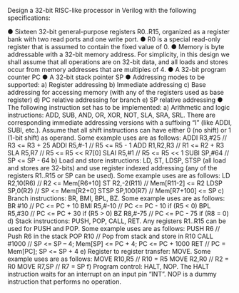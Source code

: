 Design a 32-bit RISC-like processor in Verilog with the following specifications:

● Sixteen 32-bit general-purpose registers R0..R15, organized as a register bank with two read ports
and one write port.
● R0 is a special read-only register that is assumed to contain the fixed value of 0.
● Memory is byte addressable with a 32-bit memory address. For simplicity, in this design we shall
assume that all operations are on 32-bit data, and all loads and stores occur from memory addresses
that are multiples of 4.
● A 32-bit program counter PC
● A 32-bit stack pointer SP
● Addressing modes to be supported:
a) Register addressing
b) Immediate addressing
c) Base addressing for accessing memory (with any of the registers used as base register)
d) PC relative addressing for branch
e) SP relative addressing
● The following instruction set has to be implemented:
a) Arithmetic and logic instructions: ADD, SUB, AND, OR, XOR, NOT, SLA, SRA, SRL.
There are corresponding immediate addressing versions with a suffixing “I” (like ADDI,
SUBI, etc.). Assume that all shift instructions can have either 0 (no shift) or 1 (1-bit shift) as
operand. Some example uses are as follows:
ADDI R3,#25 // R3 <= R3 + 25
ADDI R5,#-1 // R5 <= R5 - 1
ADD R1,R2,R3 // R1 <= R2 + R3
SLA R5,R7 // R5 <= R5 << R7[0]
SLAI R5,#1 // R5 <= R5 << 1
SUBI SP,#64 // SP <= SP - 64
b) Load and store instructions: LD, ST, LDSP, STSP (all load and stores are 32-bits) and use
register indexed addressing (any of the registers R1..R15 or SP can be used). Some example
uses are as follows:
LD R2,10(R6) // R2 <= Mem[R6+10]
ST R2,-2(R11) // Mem[R11-2] <= R2
LDSP SP,0(R2) // SP <= Mem[R2+0]
STSP SP,100(R7) // Mem[R7+100] <= SP
c) Branch instructions: BR, BMI, BPL, BZ. Some example uses are as follows:
BR #10 // PC <= PC + 10
BMI R5,#-10 // PC <= PC - 10 if (R5 < 0)
BPL R5,#30 // PC <= PC + 30 if (R5 > 0)
BZ R8,#-75 // PC <= PC - 75 if (R8 = 0)
d) Stack instructions: PUSH, POP, CALL, RET. Any registers R1..R15 can be used for PUSH
and POP. Some example uses are as follows:
PUSH R6 // Push R6 in the stack
POP R10 // Pop from stack and store in R10
CALL #1000 // SP <= SP – 4; Mem[SP] <= PC + 4;
PC <= PC + 1000
RET // PC = Mem[PC]; SP <= SP + 4
e) Register to register transfer: MOVE. Some example uses are as follows:
MOVE R10,R5 // R10 = R5
MOVE R2,R0 // R2 = R0
MOVE R7,SP // R7 = SP
f) Program control: HALT, NOP. The HALT instruction waits for an interrupt on an input pin
“INT”. NOP is a dummy instruction that performs no operation.
